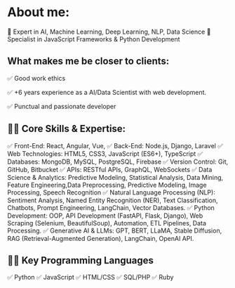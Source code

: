 # About me:
🚀 Expert in AI, Machine Learning, Deep Learning, NLP, Data Science
🚀 Specialist in JavaScript Frameworks & Python Development

## What makes me be closer to clients:
✅ Good work ethics

✅ +6 years experience as a AI/Data Scientist with web development.

✅ Punctual and passionate developer

## 🚀🚀 Core Skills & Expertise:
✅ Front-End: React, Angular, Vue,
✅ Back-End: Node.js, Django, Laravel
✅ Web Technologies: HTML5, CSS3, JavaScript (ES6+), TypeScript
✅ Databases: MongoDB, MySQL, PostgreSQL, Firebase
✅ Version Control: Git, GitHub, Bitbucket
✅ APIs: RESTful APIs, GraphQL, WebSockets
✅ Data Science & Analytics: Predictive Modeling, Statistical Analysis, Data Mining, Feature Engineering,Data Preprocessing, Predictive Modeling, Image Processing, Speech Recognition
✅ Natural Language Processing (NLP): Sentiment Analysis, Named Entity Recognition (NER), Text Classification, Chatbots, Prompt Engineering, LangChain, Vector Databases.
✅ Python Development: OOP, API Development (FastAPI, Flask, Django), Web Scraping (Selenium, BeautifulSoup), Automation, ETL Pipelines, Data Processing.
✅ Generative AI & LLMs: GPT, BERT, LLaMA, Stable Diffusion, RAG (Retrieval-Augmented Generation), LangChain, OpenAI API.

## 🚀🚀 Key Programming Languages
✅ Python
✅ JavaScript
✅ HTML/CSS
✅ SQL/PHP
✅ Ruby